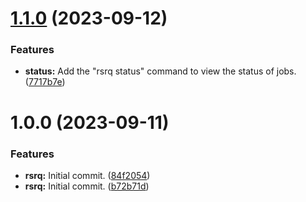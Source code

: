 # [1.1.0](https://github.com/aaronmussig/rsrq/compare/v1.0.0...v1.1.0) (2023-09-12)


### Features

* **status:** Add the "rsrq status" command to view the status of jobs. ([7717b7e](https://github.com/aaronmussig/rsrq/commit/7717b7eed8aca965902f47ac7c1d051c9a6cdc83))

# 1.0.0 (2023-09-11)


### Features

* **rsrq:** Initial commit. ([84f2054](https://github.com/aaronmussig/rsrq/commit/84f205447257657e62657a7685a66d6420669146))
* **rsrq:** Initial commit. ([b72b71d](https://github.com/aaronmussig/rsrq/commit/b72b71df40e2f5868f6410a4da9afd2949ab42cb))
